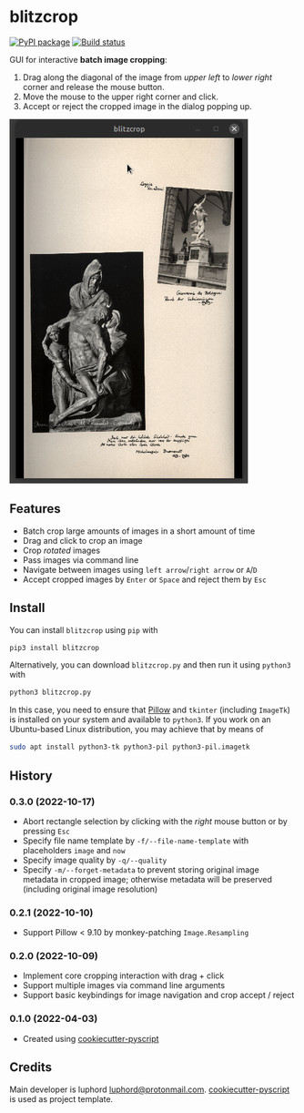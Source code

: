 # blitzcrop

[![PyPI package](https://img.shields.io/pypi/v/blitzcrop)](https://pypi.python.org/pypi/blitzcrop)
[![Build status](https://github.com/luphord/blitzcrop/actions/workflows/lint-test.yml/badge.svg)](https://github.com/luphord/blitzcrop/actions)

GUI for interactive **batch image cropping**:

1. Drag along the diagonal of the image from *upper left* to *lower right* corner and release the mouse button.
2. Move the mouse to the upper right corner and click.
3. Accept or reject the cropped image in the dialog popping up.

![Demo of blitzcrop interaction](https://github.com/luphord/blitzcrop/raw/main/img/demo.gif)

## Features
* Batch crop large amounts of images in a short amount of time
* Drag and click to crop an image
* Crop *rotated* images
* Pass images via command line
* Navigate between images using `left arrow`/`right arrow`  or `A`/`D`
* Accept cropped images by `Enter` or `Space` and reject them by `Esc`

## Install

You can install `blitzcrop` using `pip` with

```bash
pip3 install blitzcrop
```

Alternatively, you can download `blitzcrop.py` and then run it using `python3` with

```bash
python3 blitzcrop.py
```

In this case, you need to ensure that [Pillow](https://pillow.readthedocs.io) and `tkinter` (including `ImageTk`) is installed on your system and available to `python3`. If you work on an Ubuntu-based Linux distribution, you may achieve that by means of

```bash
sudo apt install python3-tk python3-pil python3-pil.imagetk
```

## History

### 0.3.0 (2022-10-17)
* Abort rectangle selection by clicking with the *right* mouse button or by pressing `Esc`
* Specify file name template by `-f/--file-name-template` with placeholders `image` and `now`
* Specify image quality by `-q/--quality`
* Specify `-m/--forget-metadata` to prevent storing original image metadata in cropped image; otherwise metadata will be preserved (including original image resolution)

### 0.2.1 (2022-10-10)
* Support Pillow < 9.10 by monkey-patching `Image.Resampling`

### 0.2.0 (2022-10-09)
* Implement core cropping interaction with drag + click
* Support multiple images via command line arguments
* Support basic keybindings for image navigation and crop accept / reject

### 0.1.0 (2022-04-03)
* Created using [cookiecutter-pyscript](https://github.com/luphord/cookiecutter-pyscript)

## Credits

Main developer is luphord <luphord@protonmail.com>. [cookiecutter-pyscript](https://github.com/luphord/cookiecutter-pyscript) is used as project template.
